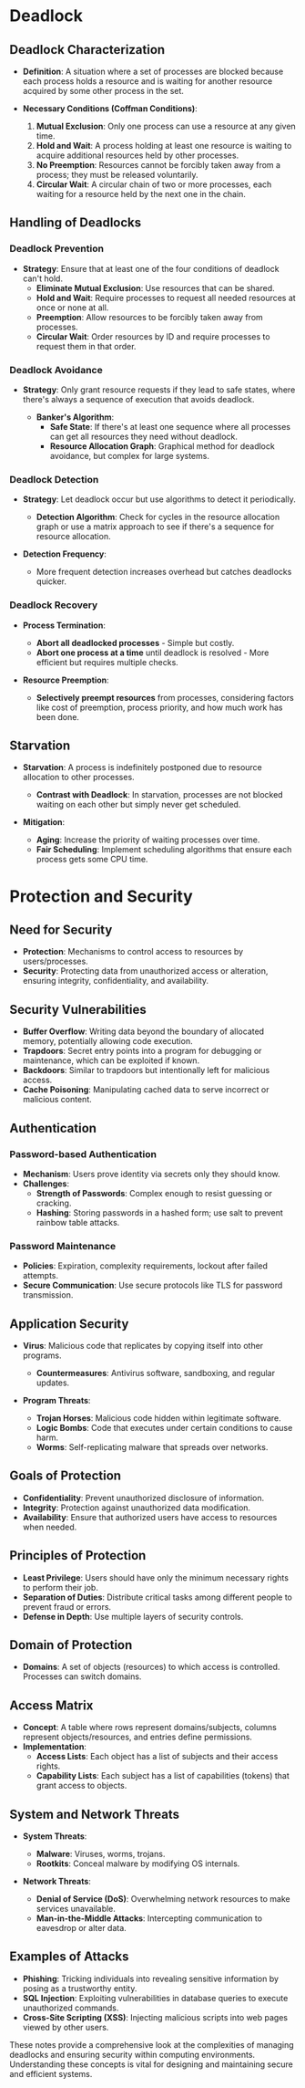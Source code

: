# Deadlock

## Deadlock Characterization

- **Definition**: A situation where a set of processes are blocked because each process holds a resource and is waiting for another resource acquired by some other process in the set.

- **Necessary Conditions (Coffman Conditions)**:
  1. **Mutual Exclusion**: Only one process can use a resource at any given time.
  2. **Hold and Wait**: A process holding at least one resource is waiting to acquire additional resources held by other processes.
  3. **No Preemption**: Resources cannot be forcibly taken away from a process; they must be released voluntarily.
  4. **Circular Wait**: A circular chain of two or more processes, each waiting for a resource held by the next one in the chain.

## Handling of Deadlocks

### Deadlock Prevention

- **Strategy**: Ensure that at least one of the four conditions of deadlock can't hold.
  - **Eliminate Mutual Exclusion**: Use resources that can be shared.
  - **Hold and Wait**: Require processes to request all needed resources at once or none at all.
  - **Preemption**: Allow resources to be forcibly taken away from processes.
  - **Circular Wait**: Order resources by ID and require processes to request them in that order.

### Deadlock Avoidance

- **Strategy**: Only grant resource requests if they lead to safe states, where there's always a sequence of execution that avoids deadlock.

  - **Banker's Algorithm**: 
    - **Safe State**: If there's at least one sequence where all processes can get all resources they need without deadlock.
    - **Resource Allocation Graph**: Graphical method for deadlock avoidance, but complex for large systems.

### Deadlock Detection

- **Strategy**: Let deadlock occur but use algorithms to detect it periodically.
  - **Detection Algorithm**: Check for cycles in the resource allocation graph or use a matrix approach to see if there's a sequence for resource allocation.

- **Detection Frequency**: 
  - More frequent detection increases overhead but catches deadlocks quicker.

### Deadlock Recovery

- **Process Termination**: 
  - **Abort all deadlocked processes** - Simple but costly.
  - **Abort one process at a time** until deadlock is resolved - More efficient but requires multiple checks.

- **Resource Preemption**:
  - **Selectively preempt resources** from processes, considering factors like cost of preemption, process priority, and how much work has been done.

## Starvation

- **Starvation**: A process is indefinitely postponed due to resource allocation to other processes.
  - **Contrast with Deadlock**: In starvation, processes are not blocked waiting on each other but simply never get scheduled.
  
- **Mitigation**: 
  - **Aging**: Increase the priority of waiting processes over time.
  - **Fair Scheduling**: Implement scheduling algorithms that ensure each process gets some CPU time.

# Protection and Security

## Need for Security

- **Protection**: Mechanisms to control access to resources by users/processes.
- **Security**: Protecting data from unauthorized access or alteration, ensuring integrity, confidentiality, and availability.

## Security Vulnerabilities

- **Buffer Overflow**: Writing data beyond the boundary of allocated memory, potentially allowing code execution.
- **Trapdoors**: Secret entry points into a program for debugging or maintenance, which can be exploited if known.
- **Backdoors**: Similar to trapdoors but intentionally left for malicious access.
- **Cache Poisoning**: Manipulating cached data to serve incorrect or malicious content.

## Authentication

### Password-based Authentication

- **Mechanism**: Users prove identity via secrets only they should know.
- **Challenges**: 
  - **Strength of Passwords**: Complex enough to resist guessing or cracking.
  - **Hashing**: Storing passwords in a hashed form; use salt to prevent rainbow table attacks.

### Password Maintenance

- **Policies**: Expiration, complexity requirements, lockout after failed attempts.
- **Secure Communication**: Use secure protocols like TLS for password transmission.

## Application Security

- **Virus**: Malicious code that replicates by copying itself into other programs.
  - **Countermeasures**: Antivirus software, sandboxing, and regular updates.

- **Program Threats**: 
  - **Trojan Horses**: Malicious code hidden within legitimate software.
  - **Logic Bombs**: Code that executes under certain conditions to cause harm.
  - **Worms**: Self-replicating malware that spreads over networks.

## Goals of Protection

- **Confidentiality**: Prevent unauthorized disclosure of information.
- **Integrity**: Protection against unauthorized data modification.
- **Availability**: Ensure that authorized users have access to resources when needed.

## Principles of Protection

- **Least Privilege**: Users should have only the minimum necessary rights to perform their job.
- **Separation of Duties**: Distribute critical tasks among different people to prevent fraud or errors.
- **Defense in Depth**: Use multiple layers of security controls.

## Domain of Protection

- **Domains**: A set of objects (resources) to which access is controlled. Processes can switch domains.

## Access Matrix

- **Concept**: A table where rows represent domains/subjects, columns represent objects/resources, and entries define permissions.
- **Implementation**:
  - **Access Lists**: Each object has a list of subjects and their access rights.
  - **Capability Lists**: Each subject has a list of capabilities (tokens) that grant access to objects.

## System and Network Threats

- **System Threats**: 
  - **Malware**: Viruses, worms, trojans.
  - **Rootkits**: Conceal malware by modifying OS internals.

- **Network Threats**:
  - **Denial of Service (DoS)**: Overwhelming network resources to make services unavailable.
  - **Man-in-the-Middle Attacks**: Intercepting communication to eavesdrop or alter data.

## Examples of Attacks

- **Phishing**: Tricking individuals into revealing sensitive information by posing as a trustworthy entity.
- **SQL Injection**: Exploiting vulnerabilities in database queries to execute unauthorized commands.
- **Cross-Site Scripting (XSS)**: Injecting malicious scripts into web pages viewed by other users.

These notes provide a comprehensive look at the complexities of managing deadlocks and ensuring security within computing environments. Understanding these concepts is vital for designing and maintaining secure and efficient systems.
